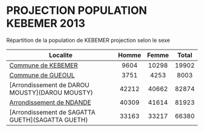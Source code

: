 # PROJECTION POPULATION KEBEMER 2013
	
Répartition de la population de KEBEMER projection selon le sexe
	
| Localite  | Homme | Femme | Total |
| --------- |:-----:|:-----:|:-----:|
| [Commune de KEBEMER](KEBEMER) | 9604 | 10298 | 19902 |
| [Commune de GUEOUL](GUEOUL) | 3751 | 4253 | 8003 |
| [Arrondissement de DAROU MOUSTY](DAROU MOUSTY) | 42212 | 40662 | 82874 |
| [Arrondissement de NDANDE](NDANDE) | 40309 | 41614 | 81923 |
| [Arrondissement de SAGATTA GUETH](SAGATTA GUETH) | 33163 | 33217 | 66380 |

